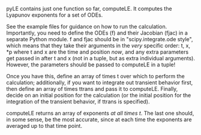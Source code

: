 pyLE contains just one function so far, computeLE.  It computes the Lyapunov 
exponents for a set of ODEs.

See the example files for guidance on how to run the calculation.  Importantly, 
you need to define the ODEs (f) and their Jacobian (fjac) in a separate 
Python module.  f and fjac should be in "scipy.integrate.ode style", which
means that they take their arguments in the *very* specific order:
    t, x, *p
where t and x are the time and position *now*, and any extra parameters get 
passed in after t and x (not in a tuple, but as extra individual arguments).
However, the parameters should be passed to computeLE in a tuple!

Once you have this, define an array of times t over which to perform the 
calculation; additionally, if you want to integrate out transient behavior 
first, then define an array of times ttrans and pass it to computeLE.
Finally, decide on an initial position for the calculation (or the initial 
position for the integration of the transient behavior, if ttrans is specified).

computeLE returns an array of exponents *at all times t*.  The last one should, 
in some sense, be the most accurate, since at each time the exponents are 
averaged up to that time point.